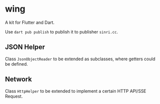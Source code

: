 # wing

A kit for Flutter and Dart.

Use `dart pub publish` to publish it to publisher `sinri.cc`.

## JSON Helper

Class `JsonObjectReader` to be extended as subclasses, where getters could be defined.

## Network

Class `HttpHelper` to be extended to implement a certain HTTP API/SSE Request.